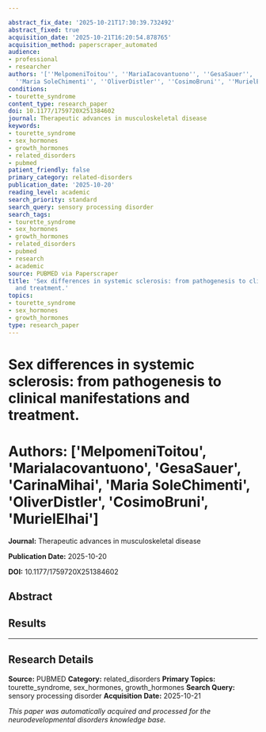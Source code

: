 ```yaml
---

abstract_fix_date: '2025-10-21T17:30:39.732492'
abstract_fixed: true
acquisition_date: '2025-10-21T16:20:54.878765'
acquisition_method: paperscraper_automated
audience:
- professional
- researcher
authors: '[''MelpomeniToitou'', ''MariaIacovantuono'', ''GesaSauer'', ''CarinaMihai'',
  ''Maria SoleChimenti'', ''OliverDistler'', ''CosimoBruni'', ''MurielElhai'']'
conditions:
- tourette_syndrome
content_type: research_paper
doi: 10.1177/1759720X251384602
journal: Therapeutic advances in musculoskeletal disease
keywords:
- tourette_syndrome
- sex_hormones
- growth_hormones
- related_disorders
- pubmed
patient_friendly: false
primary_category: related-disorders
publication_date: '2025-10-20'
reading_level: academic
search_priority: standard
search_query: sensory processing disorder
search_tags:
- tourette_syndrome
- sex_hormones
- growth_hormones
- related_disorders
- pubmed
- research
- academic
source: PUBMED via Paperscraper
title: 'Sex differences in systemic sclerosis: from pathogenesis to clinical manifestations
  and treatment.'
topics:
- tourette_syndrome
- sex_hormones
- growth_hormones
type: research_paper
---
```




# Sex differences in systemic sclerosis: from pathogenesis to clinical manifestations and treatment.

# **Authors:** ['MelpomeniToitou', 'MariaIacovantuono', 'GesaSauer', 'CarinaMihai', 'Maria SoleChimenti', 'OliverDistler', 'CosimoBruni', 'MurielElhai']

**Journal:** Therapeutic advances in musculoskeletal disease

**Publication Date:** 2025-10-20

**DOI:** 10.1177/1759720X251384602

## Abstract

## Results

---

## Research Details

**Source:** PUBMED
**Category:** related_disorders
**Primary Topics:** tourette_syndrome, sex_hormones, growth_hormones
**Search Query:** sensory processing disorder
**Acquisition Date:** 2025-10-21

*This paper was automatically acquired and processed for the neurodevelopmental disorders knowledge base.*
